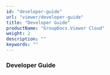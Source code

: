 ```yaml
---
id: "developer-guide"
url: "viewer/developer-guide"
title: "Developer Guide"
productName: "GroupDocs.Viewer Cloud"
weight: 2
description: ""
keywords: ""
---
```


### Developer Guide ###



